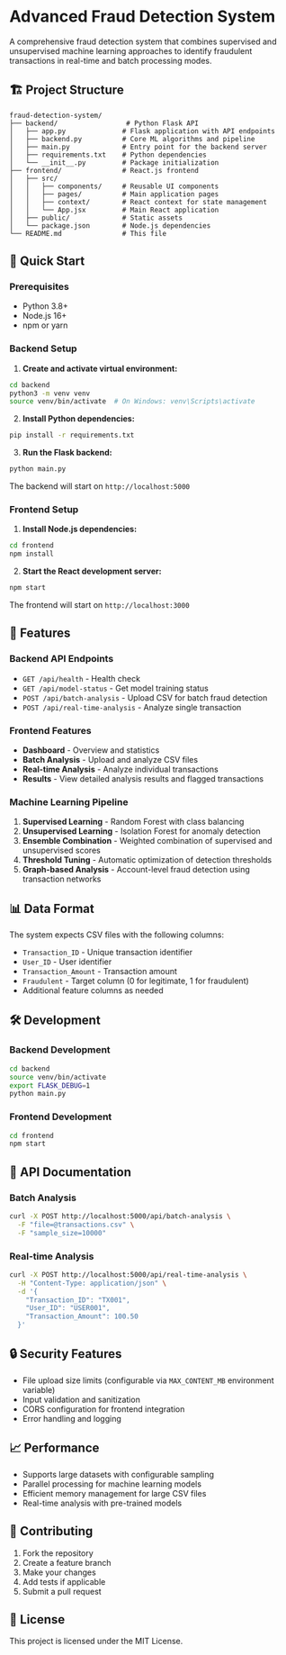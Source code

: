 # Advanced Fraud Detection System

A comprehensive fraud detection system that combines supervised and unsupervised machine learning approaches to identify fraudulent transactions in real-time and batch processing modes.

## 🏗️ Project Structure

```
fraud-detection-system/
├── backend/                 # Python Flask API
│   ├── app.py              # Flask application with API endpoints
│   ├── backend.py          # Core ML algorithms and pipeline
│   ├── main.py             # Entry point for the backend server
│   ├── requirements.txt    # Python dependencies
│   └── __init__.py         # Package initialization
├── frontend/               # React.js frontend
│   ├── src/
│   │   ├── components/     # Reusable UI components
│   │   ├── pages/          # Main application pages
│   │   ├── context/        # React context for state management
│   │   └── App.jsx         # Main React application
│   ├── public/             # Static assets
│   └── package.json        # Node.js dependencies
└── README.md               # This file
```

## 🚀 Quick Start

### Prerequisites
- Python 3.8+ 
- Node.js 16+
- npm or yarn

### Backend Setup

1. **Create and activate virtual environment:**
```bash
cd backend
python3 -m venv venv
source venv/bin/activate  # On Windows: venv\Scripts\activate
```

2. **Install Python dependencies:**
```bash
pip install -r requirements.txt
```

3. **Run the Flask backend:**
```bash
python main.py
```

The backend will start on `http://localhost:5000`

### Frontend Setup

1. **Install Node.js dependencies:**
```bash
cd frontend
npm install
```

2. **Start the React development server:**
```bash
npm start
```

The frontend will start on `http://localhost:3000`

## 🔧 Features

### Backend API Endpoints
- `GET /api/health` - Health check
- `GET /api/model-status` - Get model training status
- `POST /api/batch-analysis` - Upload CSV for batch fraud detection
- `POST /api/real-time-analysis` - Analyze single transaction

### Frontend Features
- **Dashboard** - Overview and statistics
- **Batch Analysis** - Upload and analyze CSV files
- **Real-time Analysis** - Analyze individual transactions
- **Results** - View detailed analysis results and flagged transactions

### Machine Learning Pipeline
1. **Supervised Learning** - Random Forest with class balancing
2. **Unsupervised Learning** - Isolation Forest for anomaly detection
3. **Ensemble Combination** - Weighted combination of supervised and unsupervised scores
4. **Threshold Tuning** - Automatic optimization of detection thresholds
5. **Graph-based Analysis** - Account-level fraud detection using transaction networks

## 📊 Data Format

The system expects CSV files with the following columns:
- `Transaction_ID` - Unique transaction identifier
- `User_ID` - User identifier
- `Transaction_Amount` - Transaction amount
- `Fraudulent` - Target column (0 for legitimate, 1 for fraudulent)
- Additional feature columns as needed

## 🛠️ Development

### Backend Development
```bash
cd backend
source venv/bin/activate
export FLASK_DEBUG=1
python main.py
```

### Frontend Development
```bash
cd frontend
npm start
```

## 📝 API Documentation

### Batch Analysis
```bash
curl -X POST http://localhost:5000/api/batch-analysis \
  -F "file=@transactions.csv" \
  -F "sample_size=10000"
```

### Real-time Analysis
```bash
curl -X POST http://localhost:5000/api/real-time-analysis \
  -H "Content-Type: application/json" \
  -d '{
    "Transaction_ID": "TX001",
    "User_ID": "USER001", 
    "Transaction_Amount": 100.50
  }'
```

## 🔒 Security Features

- File upload size limits (configurable via `MAX_CONTENT_MB` environment variable)
- Input validation and sanitization
- CORS configuration for frontend integration
- Error handling and logging

## 📈 Performance

- Supports large datasets with configurable sampling
- Parallel processing for machine learning models
- Efficient memory management for large CSV files
- Real-time analysis with pre-trained models

## 🤝 Contributing

1. Fork the repository
2. Create a feature branch
3. Make your changes
4. Add tests if applicable
5. Submit a pull request

## 📄 License

This project is licensed under the MIT License. 